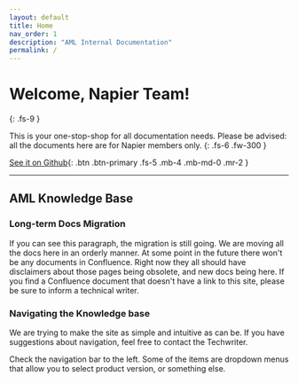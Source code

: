 ```yaml
---
layout: default
title: Home
nav_order: 1
description: "AML Internal Documentation"
permalink: /
---
```


# Welcome, Napier Team!
{: .fs-9 }

This is your one-stop-shop for all documentation needs. Please be advised: all the documents here are for Napier members only.
{: .fs-6 .fw-300 }

[See it on Github](https://github.com/napier-ai/jekyll-test/){: .btn .btn-primary .fs-5 .mb-4 .mb-md-0 .mr-2 }

---

## AML Knowledge Base

### Long-term Docs Migration

If you can see this paragraph, the migration is still going. We are moving all the docs here in an orderly manner. At some point in the future there won't be any documents in Confluence. Right now they all should have disclaimers about those pages being obsolete, and new docs being here. If you find a Confluence document that doesn't have a link to this site, please be sure to inform a technical writer.

### Navigating the Knowledge base

We are trying to make the site as simple and intuitive as can be. If you have suggestions about navigation, feel free to contact the Techwriter.

Check the navigation bar to the left. Some of the items are dropdown menus that allow you to select product version, or something else.
